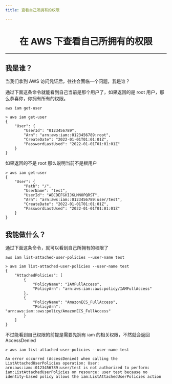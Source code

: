 ```yaml
---
title: 查看自己所拥有的权限

---
```


<center><h1>在 AWS 下查看自己所拥有的权限</h1></center>

---

## 我是谁？

当我们拿到 AWS 访问凭证后，往往会面临一个问题，我是谁？

通过下面这条命令就能看到自己当前是那个用户了，如果返回的是 root 用户，那么恭喜你，你拥有所有的权限。

```shell
aws iam get-user
```

```shell
> aws iam get-user
{
    "User": {
        "UserId": "0123456789",
        "Arn": "arn:aws:iam::0123456789:root",
        "CreateDate": "2022-01-01T01:01:01Z",
        "PasswordLastUsed": "2022-01-01T01:01:01Z"
    }
}
```

如果返回的不是 root 那么说明当前不是根用户

```shell
> aws iam get-user
{
    "User": {
        "Path": "/",
        "UserName": "test",
        "UserId": "ABCDEFGHIJKLMNOPQRST",
        "Arn": "arn:aws:iam::0123456789:user/test",
        "CreateDate": "2022-01-01T01:01:01Z",
        "PasswordLastUsed": "2022-01-01T01:01:01Z"
    }
}
```

## 我能做什么？

通过下面这条命令，就可以看到自己所拥有的权限了

```shell
aws iam list-attached-user-policies --user-name test
```

```shell
> aws iam list-attached-user-policies --user-name test
{
    "AttachedPolicies": [
        {
            "PolicyName": "IAMFullAccess",
            "PolicyArn": "arn:aws:iam::aws:policy/IAMFullAccess"
        },
        {
            "PolicyName": "AmazonECS_FullAccess",
            "PolicyArn": "arn:aws:iam::aws:policy/AmazonECS_FullAccess"
        }
    ]
}
```

不过能看到自己权限的前提是需要先拥有 iam 的相关权限，不然就会返回 AccessDenied

```shell
> aws iam list-attached-user-policies --user-name test

An error occurred (AccessDenied) when calling the ListAttachedUserPolicies operation: User: arn:aws:iam::0123456789:user/test is not authorized to perform: iam:ListAttachedUserPolicies on resource: user test because no identity-based policy allows the iam:ListAttachedUserPolicies action
```

<Vssue />

<script>
export default {
    mounted () {
      this.$page.lastUpdated = "2022年5月7日"
    }
  }
</script>